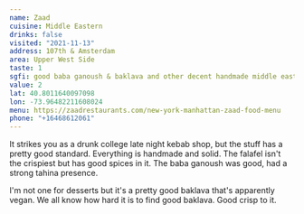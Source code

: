 ```yaml
---
name: Zaad
cuisine: Middle Eastern
drinks: false
visited: "2021-11-13"
address: 107th & Amsterdam
area: Upper West Side
taste: 1
sgfi: good baba ganoush & baklava and other decent handmade middle eastern standards.
value: 2
lat: 40.8011640097098
lon: -73.96482211608024
menu: https://zaadrestaurants.com/new-york-manhattan-zaad-food-menu
phone: "+16468612061"
---
```


It strikes you as a drunk college late night kebab shop, but the stuff has a pretty good standard. Everything is handmade and solid. The falafel isn't the crispiest but has good spices in it. The baba ganoush was good, had a strong tahina presence.

I'm not one for desserts but it's a pretty good baklava that's apparently vegan. We all know how hard it is to find good baklava. Good crisp to it.
